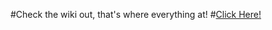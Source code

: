 #Check the wiki out, that's where everything at!
#[Click Here!](https://github.com/IlliniHackers/start-here/wiki)
